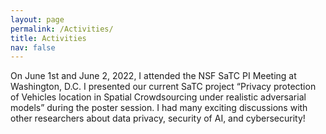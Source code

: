 ```yaml
---
layout: page
permalink: /Activities/
title: Activities
nav: false
---
```


<div class="row justify-content-md-center">
    <div class="col-sm-3">
        <img class="img-fluid rounded z-depth-1" src="{{ '/assets/img/activity/NSFSaTC2022.jpg' | relative_url }}" alt=""/>
    </div>
    <div class="col-sm-8">
        On June 1st and June 2, 2022, I attended the NSF SaTC PI Meeting at Washington, D.C. I presented our current SaTC project “Privacy protection of Vehicles location in Spatial Crowdsourcing under realistic adversarial models” during the poster session. I had many exciting discussions with other researchers about data privacy, security of AI, and cybersecurity!
    </div>
</div>  
